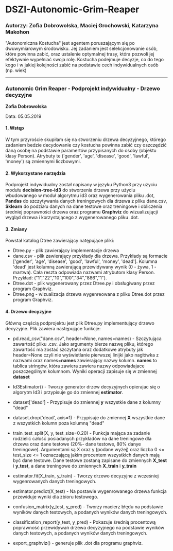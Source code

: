 ﻿# DSZI-Autonomic-Grim-Reaper

### Autorzy: Zofia Dobrowolska, Maciej Grochowski, Katarzyna Makohon

"Autonomiczna Kostucha" jest agentem poruszającym się po dwuwymiarowym środowisku. Jej zadaniem jest selekcjonowanie osób, które powinna zabić, oraz ustalenie optymalnej trasy, która pozwoli jej efektywnie wypełniać swoja rolę. Kostucha podejmuje decyzje, co do tego kogo i w jakiej kolejności zabić na podstawie cech indywidualnych osób (np. wiek)

---

### Autonomic Grim Reaper - Podprojekt indywidualny - Drzewo decyzyjne

**Zofia Dobrowolska**

Data: 05.05.2019

#### 1. Wstęp

W tym przyroście skupiłam się na stworzeniu drzewa decyzyjnego, którego zadaniem bedzie decydowanie czy kostucha powinna zabić czy oszczędzić daną osobę na podstawie paramertów przypisanych do osoby (objektu klasy Person). Atrybuty te ('gender', 'age', 'disease', 'good', 'lawful', 'money') są zmiennymi liczbowymi.

#### 2. Wykorzystane narzędzia

Podprojekt indywidualny został napisany w języku Python3 przy użyciu modułu **decision-tree-id3** do stworzenia drzewa przy użyciu wbudowanego w moduł algorytmu id3 oraz wygenerowania pliku .dot, **Pandas** do szczytywania danych treningowych dla drzewa z pliku dane.csv, **Sklearn** do podziału danych na dane testowe oraz treningowe i obliczenia średniej poprawności drzewa oraz programu **Graphviz** do wizualizującji wygląd drzewa i korzystającego z wygenerowanego pliku .dot.

#### 3. Zmiany

Powstał katalog Dtree zawierający natępujące pliki:

- Dtree.py - plik zawierający implementacje drzewa
- dane.csv - plik zawierający przykłady dla drzewa. Przykłady są formacie ['gender', 'age', 'disease', 'good', 'lawful', 'money', 'dead']. Kolumna 'dead' jest kolumną zawierającą przewidywany wynik (0 - żywa, 1 - martwa). Cała reszta odpowiada nazwami atrybutom klasy Person. Przykład: ("1","22","10","100","34","886","1").
- Dtree.dot - plik wygenerowany przez Dtree.py i obsługiwany przez program Graphviz.
- Dtree.png - wizualizacja drzewa wygenreowana z pliku Dtree.dot przez program Graphviz.

#### 4. Drzewo decyzyjne

Główną częścią podprojektu jest plik Dtree.py implementujący drzewo decyzyjne. Plik zawiera następujące funkcje:

- pd.read_csv("dane.csv", header=None, names=names) - Szczytująca zawartość pliku .csv. Jako argumenty bierze nazwę pliku, którego zawartość ma zostać szczytana oraz dodatkowe atrybuty jak header=None czyli nie wyświetlanie pierwszej linijki jako nagłówka z nazwami oraz names=**names** zawierający nazwy kolumn. **names** to tablica stringów, która zawiera zawiera nazwy odpowiadajace poszczególnym kolumnom. Wyniki operacji zapisuje się w zmiennej **dataset**

- Id3Estimator() - Tworzy generator drzew decyzyjnych opierajac się o algorytm Id3 i przypisuje go do zmiennej **estimator**.

- dataset['dead'] - Przypisuje do zmiennej **y** wszystkie dane z kolumny "dead"

- dataset.drop('dead', axis=1) -  Przypisuje do zmiennej **X** wszystkie dane z wszystkich kolumn poza kolumną "dead"

- train_test_split(X, y, test_size=0.20) - Funkcja mająca za zadanie rodzielić całość posiadanych przykładów na dane treningowe dla drzewa oraz dane testowe (20%- dane testowe, 80% danye treningowe). Argumentami są X oraz y (podane wyżej)  oraz liczba  0 <= test_size <=  1 oznaczającą jakim procentem wszystkich danych mają być dane testowe. Dane testowe zostaną zapisane do zmiennych **X_test** i **y_test**, a dane treningowe do zmiennych **X_train** i **y_train**

- estimator.fit(X_train, y_train) - Tworzy drzewo decyzyjne z wcześniej wygenrowanych danych treningowych.

- estimator.predict(X_test) - Na postawie wygenrowanego drzewa funkcja przewiduje wyniki dla zbioru testowego. 

- confusion_matrix(y_test, y_pred) - Tworzy macierz błędu na podstawie wyników danych testowych, a podanych wyników danych treningowych.

- classification_report(y_test, y_pred) - Pokazuje średnią procentową poprawność przewidywań drzewa decyzyjnego na podstawie wyników danych testowych, a podanych wyników danych treningowych.

- export_graphviz() - generuje plik .dot dla programu graphviz.
